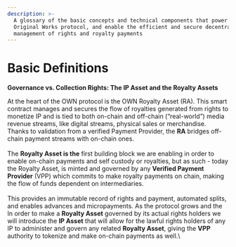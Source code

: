 ```yaml
---
description: >-
  A glossary of the basic concepts and technical components that power the
  Original Works protocol, and enable the efficient and secure decentralized
  management of rights and royalty payments
---
```


# Basic Definitions

**Governance vs. Collection Rights: The IP Asset and the Royalty Assets**

At the heart of the OWN protocol is the OWN Royalty Asset (RA). This smart contract manages and secures the flow of royalties generated from rights to monetize IP and is tied to both on-chain and off-chain (“real-world”) media revenue streams, like digital streams, physical sales or merchandise. Thanks to validation from a verified Payment Provider, the **RA** bridges off-chain payment streams with on-chain ones.\
\
The **Royalty Asset is the** first building block we are enabling in order to enable on-chain payments and self custody or royalties, but as such - today the Royalty Asset, is minted and governed by any **Verified Payment Provider** (VPP) which commits to make royalty payments on chain, making the flow of funds dependent on intermediaries. \
\
This provides an immutable record of rights and payment, automated splits, and enables advances and micropayments. As the protocol grows and the In order to make a **Royalty Asset** governed by its actual rights holders we will introduce the **IP Asset** that will allow for the lawful rights holders of any IP to administer and govern any related **Royalty Asset**, giving the **VPP** authority to tokenize and make on-chain payments as well.\
